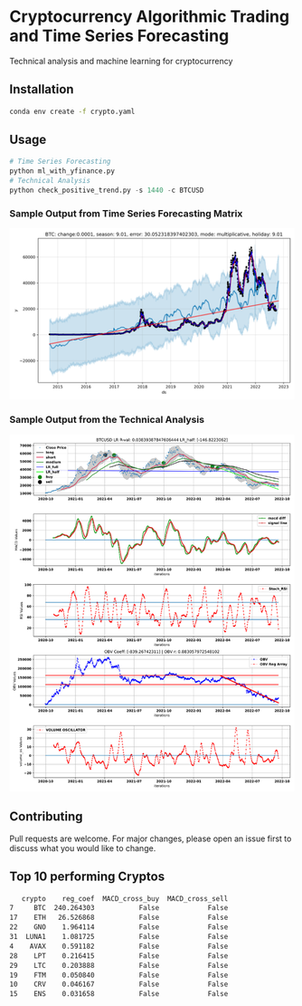 # Cryptocurrency Algorithmic Trading and Time Series Forecasting

Technical analysis and machine learning for cryptocurrency

## Installation
```bash
conda env create -f crypto.yaml
```

## Usage

```python
# Time Series Forecasting
python ml_with_yfinance.py
# Technical Analysis
python check_positive_trend.py -s 1440 -c BTCUSD
```
### Sample Output from Time Series Forecasting Matrix
![alt text](https://github.com/bszek213/cryptoML/blob/main/forecast_ML/BTC/BTC.png)

### Sample Output from the Technical Analysis
![alt text](https://github.com/bszek213/cryptoML/blob/main/technical_analysis/BTCUSD.svg)

## Contributing
Pull requests are welcome. For major changes, please open an issue first to discuss what you would like to change.

## Top 10 performing Cryptos
```bash
   crypto    reg_coef  MACD_cross_buy  MACD_cross_sell
7     BTC  240.264303           False            False
17    ETH   26.526868           False            False
22    GNO    1.964114           False            False
31  LUNA1    1.081725           False            False
4    AVAX    0.591182           False            False
28    LPT    0.216415           False            False
29    LTC    0.203888           False            False
19    FTM    0.050840           False            False
10    CRV    0.046167           False            False
15    ENS    0.031658           False            False

```

